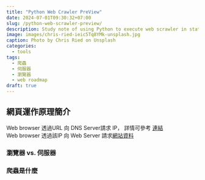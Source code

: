 ```yaml
---
title: "Python Web Crawler PreView"
date: 2024-07-01T09:30:32+07:00
slug: /python-web-scrawler-preview/
description: Study note of using Python to execute web scrawler in static and dynamci approaches.
image: images/chris-ried-ieic5Tq8YMk-unsplash.jpg
caption: Photo by Chris Ried on Unsplash
categories:
  - tools
tags:
  - 爬蟲
  - 伺服器
  - 瀏覽器
  - web roadmap
draft: true
---
```



## 網頁運作原理簡介  

Web browser 透過URL 向 DNS Server請求 IP， 詳情可參考 [連結](../../vieux/url-definition)  
Web browser 透過該IP 向 Web Server 請求[網站資料](../../vieux/website-component) 

### 瀏覽器 vs. 伺服器

### 爬蟲是什麼

